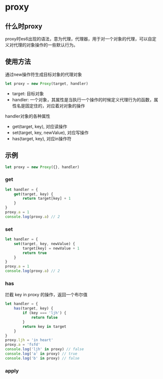 # proxy

## 什么时proxy

proxy时es6出现的语法，意为代理，代理器，用于对一个对象的代理，可以自定义对代理的对象操作的一些默认行为。

## 使用方法

通过new操作符生成目标对象的代理对象

```js
let proxy = new Proxy(target, handler)
```

* target: 目标对象
* handler: 一个对象，其属性是当执行一个操作的时候定义代理行为的函数，属性名是固定住的，对应着对对象的操作

handler对象的各种属性

* get(target, key), 对应读操作
* set(target, key, newValue), 对应写操作
* has(target, key), 对应in操作符

## 示例

```js
let proxy = new Proxy({}, handler)
```

### get

```js
let handler = {
    get(target, key) {
        return target[key] + 1
    }
}
proxy.a = 1
console.log(proxy.a) // 2
```

### set

```js
let handler = {
    set(target, key, newValue) {
        target[key] = newValue + 1
        return true
    }
}
proxy.a = 1
console.log(proxy.a) // 2
```

### has

拦截 key in proxy 的操作，返回一个布尔值

```js
let handler = {
    has(target, key) {
        if (key === 'ljh') {
            return false
        }
        return key in target
    }
}
proxy.ljh = 'in heart'
proxy.a = 'fsfd'
console.log('ljh' in proxy) // false
console.log('a' in proxy) // true
console.log('b' in proxy) // false
```

### apply

